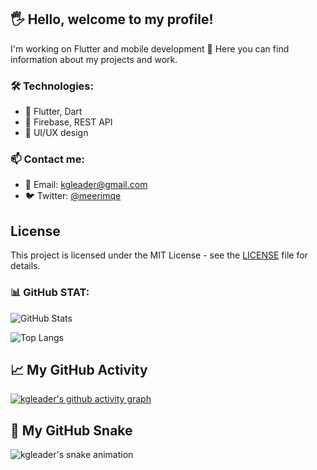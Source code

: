  

## 🖐 Hello, welcome to my profile!

I'm working on Flutter and mobile development 🚀
Here you can find information about my projects and work.

### 🛠️ Technologies:
- 🚀 Flutter, Dart
- 🔧 Firebase, REST API
- 🎨 UI/UX design

### 📫 Contact me:
- 📨 Email: kgleader@gmail.com
- 🐦 Twitter: [@meerimqe](https://twitter.com/meerimqe)

## License
This project is licensed under the MIT License - see the [LICENSE](LICENSE) file for details.

### 📊 GitHub STAT:
![GitHub Stats](https://github-readme-stats.vercel.app/api?username=KGLEADER&show_icons=true&theme=tokyonight)

![Top Langs](https://github-readme-stats.vercel.app/api/top-langs/?username=KGLEADER&layout=compact&theme=tokyonight)

## 📈 My GitHub Activity

[![kgleader's github activity graph](https://github-readme-activity-graph.vercel.app/graph?username=kgleader&theme=github-dark)](https://github.com/ashutosh00710/github-readme-activity-graph)

## 🐍 My GitHub Snake
![kgleader's snake animation](https://github.com/kgleader/kgleader/blob/output/github-contribution-grid-snake.svg)






